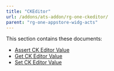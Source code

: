 ```yaml
---
title: "CKEditor"
url: /addons/ats-addon/rg-one-ckeditor/
parent: "rg-one-appstore-widg-acts"
---
```


This section contains these documents:

* [Assert CK Editor Value](rg-one-assert-ckeditor-value)
* [Get CK Editor Value](rg-one-get-ckeditor-value)
* [Set CK Editor Value](rg-one-set-ckeditor-value)
